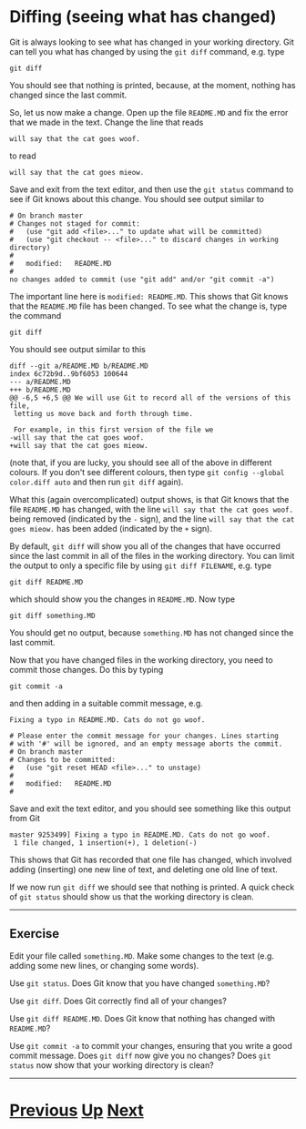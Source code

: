 ---
---

# Diffing (seeing what has changed)

Git is always looking to see what has changed in your working directory.
Git can tell you what has changed by using the `git diff` command,
e.g. type

```
git diff
```

You should see that nothing is printed, because, at the moment,
nothing has changed since the last commit.

So, let us now make a change. Open up the file `README.MD` and
fix the error that we made in the text. Change the line that
reads

```
will say that the cat goes woof.
```

to read

```
will say that the cat goes mieow.
```

Save and exit from the text editor, and then use the `git status`
command to see if Git knows about this change. You should see
output similar to

```
# On branch master
# Changes not staged for commit:
#   (use "git add <file>..." to update what will be committed)
#   (use "git checkout -- <file>..." to discard changes in working directory)
#
#	modified:   README.MD
#
no changes added to commit (use "git add" and/or "git commit -a")
```

The important line here is `modified: README.MD`. This shows that Git knows
that the `README.MD` file has been changed. To see what the change is,
type the command

```
git diff
```

You should see output similar to this

```
diff --git a/README.MD b/README.MD
index 6c72b9d..9bf6053 100644
--- a/README.MD
+++ b/README.MD
@@ -6,5 +6,5 @@ We will use Git to record all of the versions of this file,
 letting us move back and forth through time.
 
 For example, in this first version of the file we
-will say that the cat goes woof.
+will say that the cat goes mieow.
```

(note that, if you are lucky, you should see all of the above in different
colours. If you don't see different colours, then type
`git config --global color.diff auto` and then run `git diff` again).

What this (again overcomplicated) output shows, is that Git knows
that the file `README.MD` has changed, with the line `will say that the cat goes woof.`
being removed (indicated by the `-` sign), and the line `will say that the cat goes mieow.`
has been added (indicated by the `+` sign).

By default, `git diff` will show you all of the changes that have 
occurred since the last commit in all of the files in the working directory.
You can limit the output to only a specific file by using `git diff FILENAME`, 
e.g. type

```
git diff README.MD
```

which should show you the changes in `README.MD`. Now type

```
git diff something.MD
```

You should get no output, because `something.MD` has not changed 
since the last commit.

Now that you have changed files in the working directory, you need
to commit those changes. Do this by typing 

```
git commit -a
```

and then adding in a suitable commit message, e.g.

```
Fixing a typo in README.MD. Cats do not go woof.

# Please enter the commit message for your changes. Lines starting
# with '#' will be ignored, and an empty message aborts the commit.
# On branch master
# Changes to be committed:
#   (use "git reset HEAD <file>..." to unstage)
#
#	modified:   README.MD
#
```

Save and exit the text editor, and you should see something
like this output from Git

```
master 9253499] Fixing a typo in README.MD. Cats do not go woof.
 1 file changed, 1 insertion(+), 1 deletion(-)
```

This shows that Git has recorded that one file has changed, which
involved adding (inserting) one new line of text, and deleting one
old line of text.

If we now run `git diff` we should see that nothing is printed.
A quick check of `git status` should show us that the working
directory is clean.

***

## Exercise

Edit your file called `something.MD`. Make some changes to the text
(e.g. adding some new lines, or changing some words).

Use `git status`. Does Git know that you have changed `something.MD`?

Use `git diff`. Does Git correctly find all of your changes?

Use `git diff README.MD`. Does Git know that nothing has changed
with `README.MD`?

Use `git commit -a` to commit your changes, ensuring that you write
a good commit message. Does `git diff` now give you no changes?
Does `git status` now show that your working directory is clean?

***

# [Previous](../committing) [Up](../README) [Next](../versions)

